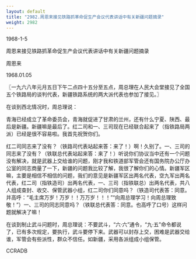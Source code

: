 ```yaml
---
layout: default
title: "2982.周恩来接见铁路抓革命促生产会议代表讲话中有关新疆问题摘录"
weight: 2982
---
```


1968-1-5

周恩来接见铁路抓革命促生产会议代表讲话中有关新疆问题摘录

周恩来

1968.01.05

〖一九六八年元月五日下午二点四十五分至五点，周总理在人民大会堂接见了全国五个铁路局的谈判代表，新疆铁路系统的两大派代表也参加了接见。〗

在谈到西北情况时，周总理说：

青海已经成立了革命委员会，青海就促进了甘肃的兰州，还有什么宁夏、陕西、最后是新疆。新疆嘛是最后了。红二司和一、三司现在已经联合起来了（指铁路局两派）已经是很不容易啦。我首先祝贺你们。

红二司同志来了没有？（铁路司代表站起来答：来了！）啊！久别了。一、三司的同志来了没有？（铁联总代表站起来答：来了！）听说你们协议当中还有一个问题没有解决，就是武器上交给谁的问题，刚才我和铁道部军管会还有国务院办公厅办公室的同志商量了一下，新疆的问题我比较了解，我很了解你们的心情。新疆军区嘛，主要是相信不相信的问题，我们的意见是新疆军区出两名代表，空九军出两名代表，红二司（指铁造司）出两名代表，一、三司（指铁联总）出两名代表，共八人组成查封、收交、保管武器小组，红二司你们同意吗？（铁造司代表答：同意。并高呼：“毛主席万岁！万岁！！万万岁！！！”“向周总理学习！向周总理致敬！”）一、三司的同志同意吗？（铁联总代表答：同意。也高呼了口号）这样问题就解决了嘛！

在谈到制止武斗问题时，周总理说：不要武斗，“六·六”通令，“九·五”命令都说了，已有多次规定，要执行，武斗要停下来。武器可以封存上交，困难是武器交给谁，军管会有些派性，群众不信任。如新疆，采用各派组成小组保管。

CCRADB

